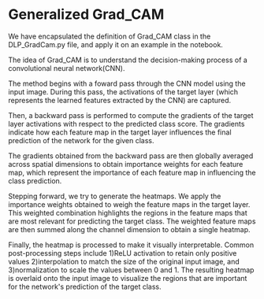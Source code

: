 # Generalized Grad_CAM
We have encapsulated the definition of Grad_CAM class in the DLP_GradCam.py file, and apply it on an example in the notebook.

The idea of Grad_CAM is to understand the decision-making process of a convolutional neural network(CNN). 

The method begins with a foward pass through the CNN model using the input image. During this pass, the activations of the target layer (which represents the learned features extracted by the CNN) are captured. 

Then, a backward pass is performed to compute the gradients of the target layer activations with respect to the predicted class score. The gradients indicate how each feature map in the target layer influences the final prediction of the network for the given class.

The gradients obtained from the backward pass are then globally averaged across spatial dimensions to obtain importance weights for each feature map, which represent the importance of each feature map in influencing the class prediction.

Stepping forward, we try to generate the heatmaps. We apply the importance weights obtained to weigh the feature maps in the target layer. This weighted combination highlights the regions in the feature maps that are most relevant for predicting the target class. The weighted feature maps are then summed along the channel dimension to obtain a single heatmap.

Finally, the heatmap is processed to make it visually interpretable.
Common post-processing steps include 1)ReLU activation to retain only positive values 2)interpolation to match the size of the original input image, and 3)normalization to scale the values between 0 and 1.
The resulting heatmap is overlaid onto the input image to visualize the regions that are important for the network's prediction of the target class.
